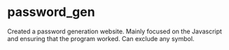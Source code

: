 # password_gen

Created a password generation website. Mainly focused on the Javascript and ensuring that the program worked. Can exclude any symbol.

